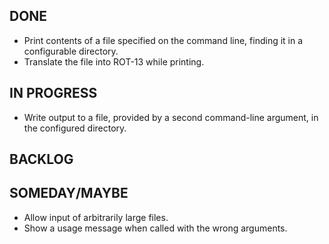 DONE
----
* Print contents of a file specified on the command line, finding it in a configurable directory.
* Translate the file into ROT-13 while printing.

IN PROGRESS
-----------
* Write output to a file, provided by a second command-line argument, in the configured directory.

BACKLOG
-------

SOMEDAY/MAYBE
-------------
* Allow input of arbitrarily large files.
* Show a usage message when called with the wrong arguments. 